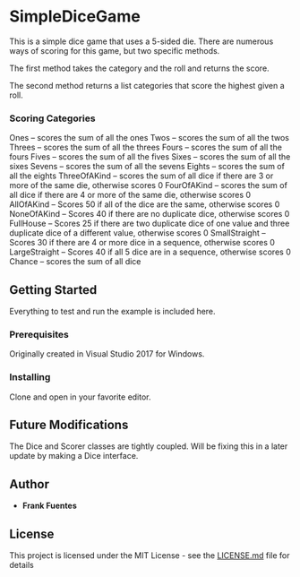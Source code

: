 # SimpleDiceGame

This is a simple dice game that uses a 5-sided die. There are numerous ways of scoring for this game, but two specific methods.

The first method takes the category and the roll and returns the score.

The second method returns a list categories that score the highest given a roll.

### Scoring Categories

Ones – scores the sum of all the ones
Twos – scores the sum of all the twos
Threes – scores the sum of all the threes
Fours – scores the sum of all the fours
Fives – scores the sum of all the fives
Sixes – scores the sum of all the sixes
Sevens – scores the sum of all the sevens
Eights – scores the sum of all the eights
ThreeOfAKind – scores the sum of all dice if there are 3 or more of the same die, otherwise scores 0
FourOfAKind – scores the sum of all dice if there are 4 or more of the same die, otherwise scores 0
AllOfAKind – Scores 50 if all of the dice are the same, otherwise scores 0
NoneOfAKind – Scores 40 if there are no duplicate dice, otherwise scores 0
FullHouse – Scores 25 if there are two duplicate dice of one value and three duplicate dice of a different value, otherwise scores 0
SmallStraight – Scores 30 if there are 4 or more dice in a sequence, otherwise scores 0
LargeStraight – Scores 40 if all 5 dice are in a sequence, otherwise scores 0
Chance – scores the sum of all dice

## Getting Started

Everything to test and run the example is included here.

### Prerequisites

Originally created in Visual Studio 2017 for Windows.

### Installing

Clone and open in your favorite editor.

## Future Modifications

The Dice and Scorer classes are tightly coupled. Will be fixing this in a later update by making a Dice interface.

## Author

* **Frank Fuentes**

## License

This project is licensed under the MIT License - see the [LICENSE.md](LICENSE.md) file for details
